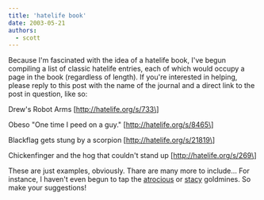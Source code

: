 ```yaml
---
title: 'hatelife book'
date: 2003-05-21
authors:
  - scott
---
```


Because I'm fascinated with the idea of a hatelife book, I've begun compiling a list of classic hatelife entries, each of which would occupy a page in the book (regardless of length). If you're interested in helping, please reply to this post with the name of the journal and a direct link to the post in question, like so:

Drew's Robot Arms
\[http://hatelife.org/s/733\]

Obeso "One time I peed on a guy."
\[http://hatelife.org/s/8465\]

Blackflag gets stung by a scorpion
\[http://hatelife.org/s/21819\]

Chickenfinger and the hog that couldn't stand up
\[http://hatelife.org/s/269\]

These are just examples, obviously. Thare are many more to include... For instance, I haven't even begun to tap the [atrocious](http://hatelife.org/v/atrocious) or [stacy](http://hatelife.org/v/Stacy) goldmines. So make your suggestions!
